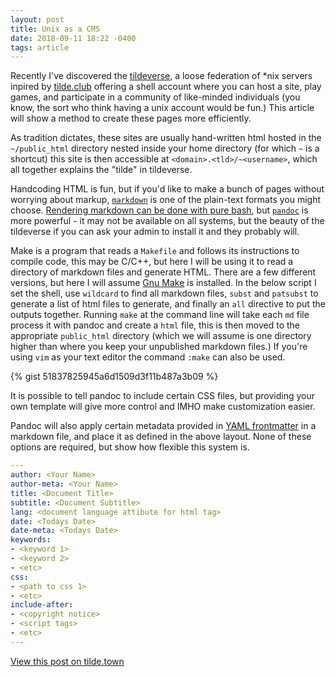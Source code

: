 ```yaml
---
layout: post
title: Unix as a CMS
date: 2018-09-11 18:22 -0400
tags: article
---
```


Recently I've discovered the [tildeverse][1], a loose federation of *nix servers inpired by [tilde.club][2] offering a shell account
where you can host a site, play games, and participate in a community of like-minded individuals (you know, the sort who think having a
unix account would be fun.) This article will show a method to create these pages more efficiently.<!--more-->

As tradition dictates, these sites are usually hand-written html hosted in the `~/public_html` directory nested inside your home directory (for which `~` is a shortcut)
this site is then accessible at `<domain>.<tld>/~<username>`, which all together explains the "tilde" in tildeverse.

Handcoding HTML is fun, but if you'd like to make a bunch of pages without worrying about markup, [`markdown`][3] is one of the plain-text formats you might choose.
[Rendering markdown can be done with pure bash][4], but [`pandoc`][5] is more powerful - it may not be available on all systems, but the beauty of the tildeverse if you can ask your admin to install it and they probably will.

Make is a program that reads a `Makefile` and follows its instructions to compile code, this may be C/C++,
but here I will be using it to read a directory of markdown files and generate HTML.
There are a few different versions, but here I will assume [Gnu Make][6] is installed.
In the below script I set the shell, use `wildcard` to find all markdown files, `subst` and `patsubst` to generate a list of html files to generate, and finally an `all` directive to put the outputs together.
Running `make` at the command line will take each `md` file process it with pandoc and create a `html` file, this is then moved to the appropriate `public_html` directory (which we will assume is one directory higher than where you keep your unpublished markdown files.)
If you're using `vim` as your text editor the command `:make` can also be used.

{% gist 51837825945a6d1509d3f11b487a3b09 %}

It is possible to tell pandoc to include certain CSS files, but providing your own template will give more control and IMHO make customization easier.

Pandoc will also apply certain metadata provided in [YAML frontmatter][7] in a markdown file, and place it as defined in the above layout.
None of these options are required, but show how flexible this system is.

```yaml
---
author: <Your Name>
author-meta: <Your Name>
title: <Document Title>
subtitle: <Document Subtitle>
lang: <document language attibute for html tag>
date: <Todays Date>
date-meta: <Todays Date>
keywords:
- <keyword 1>
- <keyword 2>
- <etc>
css:
- <path to css 1>
- <etc>
include-after:
- <copyright notice>
- <script tags>
- <etc>
---
```

[View this post on tilde.town][8]


[1]: https://tilde.team/wiki/?page=other-tildes
[2]: http://tilde.club/
[3]: https://daringfireball.net/projects/markdown/
[4]: https://github.com/chadbraunduin/markdown.bash
[5]: http://pandoc.org/
[6]: https://www.gnu.org/software/make/
[7]: http://yaml.org/
[8]: https://tilde.town/~kirch/unix-as-a-cms.html

